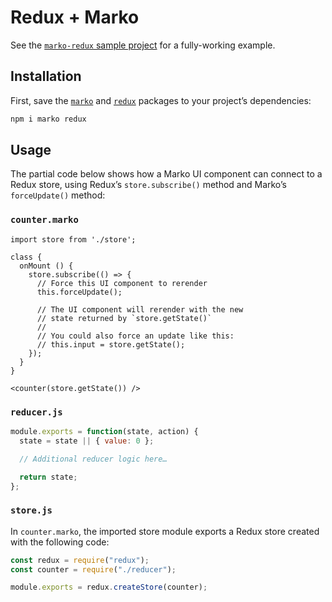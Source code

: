 # Redux + Marko

See the [`marko-redux` sample project](https://github.com/marko-js/examples/tree/master/examples/redux) for a fully-working example.

## Installation

First, save the [`marko`](https://www.npmjs.com/package/marko) and [`redux`](https://www.npmjs.com/package/redux) packages to your project’s dependencies:

```bash
npm i marko redux
```

## Usage

The partial code below shows how a Marko UI component can connect to a Redux store, using Redux’s `store.subscribe()` method and Marko’s `forceUpdate()` method:

### `counter.marko`

```marko
import store from './store';

class {
  onMount () {
    store.subscribe(() => {
      // Force this UI component to rerender
      this.forceUpdate();

      // The UI component will rerender with the new
      // state returned by `store.getState()`
      //
      // You could also force an update like this:
      // this.input = store.getState();
    });
  }
}

<counter(store.getState()) />
```

### `reducer.js`

```js
module.exports = function(state, action) {
  state = state || { value: 0 };

  // Additional reducer logic here…

  return state;
};
```

### `store.js`

In `counter.marko`, the imported store module exports a Redux store created with the following code:

```js
const redux = require("redux");
const counter = require("./reducer");

module.exports = redux.createStore(counter);
```
